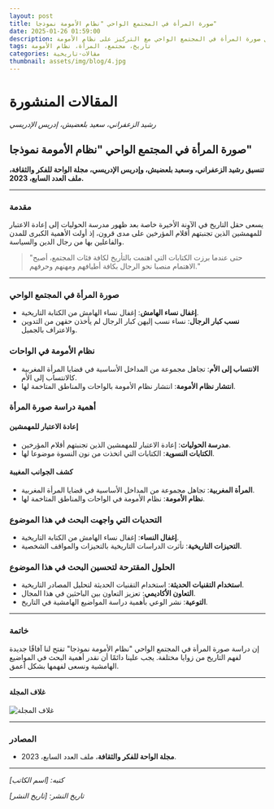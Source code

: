 ```yaml
---
layout: post
title: صورة المرأة في المجتمع الواحي "نظام الأمومة نموذجا"
date: 2025-01-26 01:59:00
description: دراسة حول صورة المرأة في المجتمع الواحي مع التركيز على نظام الأمومة.
tags: تاريخ، مجتمع، المرأة، نظام الأمومة
categories: مقالات-تاريخية
thumbnail: assets/img/blog/4.jpg
---
```


# المقالات المنشورة

_رشيد الزعفراني، سعيد بلعضيش، إدريس الإدريسي_

## صورة المرأة في المجتمع الواحي "نظام الأمومة نموذجا"

**تنسيق رشيد الزعفراني، وسعيد بلعضيش، وإدريس الإدريسي، مجلة الواحة للفكر والثقافة، ملف العدد السابع، 2023.**

---

### مقدمة

يسعى حقل التاريخ في الآونة الأخيرة خاصة بعد ظهور مدرسة الحوليات إلى إعادة الاعتبار للمهمشين الذين تجنبتهم أقلام المؤرخين على مدى قرون، إذ أولت الأهمية الكبرى للمدن والفاعلين بها من رجال الدين والسياسة.

> "حتى عندما برزت الكتابات التي اهتمت بالتأريخ لكافة فئات المجتمع، أصبح الاهتمام منصبا نحو الرجال بكافة أطيافهم ومهنهم وحرفهم."

---

### صورة المرأة في المجتمع الواحي

- **إغفال نساء الهامش**: إغفال نساء الهامش من الكتابة التاريخية.
- **نسب كبار الرجال**: نساء نسب إليهن كبار الرجال لم يأخذن حقهن من التدوين والاعتراف بالجميل.

### نظام الأمومة في الواحات

- **الانتساب إلى الأم**: تجاهل مجموعة من المداخل الأساسية في قضايا المرأة المغربية كالانتساب إلى الأم.
- **انتشار نظام الأمومة**: انتشار نظام الأمومة بالواحات والمناطق المتاخمة لها.

### أهمية دراسة صورة المرأة

#### إعادة الاعتبار للمهمشين

- **مدرسة الحوليات**: إعادة الاعتبار للمهمشين الذين تجنبتهم أقلام المؤرخين.
- **الكتابات النسوية**: الكتابات التي اتخذت من نون النسوة موضوعا لها.

#### كشف الجوانب المغيبة

- **المرأة المغربية**: تجاهل مجموعة من المداخل الأساسية في قضايا المرأة المغربية.
- **نظام الأمومة**: نظام الأمومة في الواحات والمناطق المتاخمة لها.

### التحديات التي واجهت البحث في هذا الموضوع

- **إغفال النساء**: إغفال نساء الهامش من الكتابة التاريخية.
- **التحيزات التاريخية**: تأثرت الدراسات التاريخية بالتحيزات والمواقف الشخصية.

### الحلول المقترحة لتحسين البحث في هذا الموضوع

- **استخدام التقنيات الحديثة**: استخدام التقنيات الحديثة لتحليل المصادر التاريخية.
- **التعاون الأكاديمي**: تعزيز التعاون بين الباحثين في هذا المجال.
- **التوعية**: نشر الوعي بأهمية دراسة المواضيع الهامشية في التاريخ.

---

### خاتمة

إن دراسة صورة المرأة في المجتمع الواحي "نظام الأمومة نموذجا" تفتح لنا آفاقًا جديدة لفهم التاريخ من زوايا مختلفة. يجب علينا دائمًا أن نقدر أهمية البحث في المواضيع الهامشية ونسعى لفهمها بشكل أعمق.

---

#### غلاف المجلة

![غلاف المجلة](path/to/cover-image.jpg)

---

### المصادر

- **مجلة الواحة للفكر والثقافة**، ملف العدد السابع، 2023.

---

_كتبه: [اسم الكاتب]_

_تاريخ النشر: [تاريخ النشر]_
